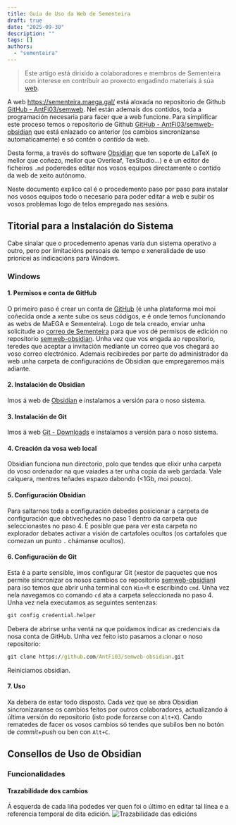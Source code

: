 ```yaml
---
title: Guía de Uso da Web de Sementeira
draft: true
date: "2025-09-30"
description: ""
tags: []
authors:
  - "sementeira"
---
```


> Este artigo está dirixido a colaboradores e membros de Sementeira con interese en contribuír ao proxecto engadindo materiais á súa [web](https://sementeira.maega.gal/).

A web https://sementeira.maega.gal/ está aloxada no repositorio de Github [GitHub - AntFi03/semweb](https://github.com/AntFi03/semweb). Nel están ademais dos contidos, toda a programación necesaria para facer que a web funcione. Para simplificar este proceso temos o repositorio de Github [GitHub - AntFi03/semweb-obsidian](https://github.com/AntFi03/semweb-obsidian) que está enlazado co anterior (os cambios sincronízanse automaticamente) e só contén o *contido* da web.

Desta forma, a través do software [Obsidian](https://obsidian.md/) que ten soporte de LaTeX (o mellor que coñezo, mellor que Overleaf, TexStudio...) e é un editor de ficheiros `.md` poderedes editar nos vosos equipos directamente o contido da web de xeito autónomo.

Neste documento explico cal é o procedemento paso por paso para instalar nos vosos equipos todo o necesario para poder editar a web e subir os vosos problemas logo de telos empregado nas sesións.

## Titorial para a Instalación do Sistema
Cabe sinalar que o procedemento apenas varía dun sistema operativo a outro, pero por limitacións persoais de tempo e xeneralidade de uso prioricei as indicacións para Windows.

### Windows
#### 1. Permisos e conta de GitHub
O primeiro paso é crear un conta de [GitHub](https://github.com/) (é unha plataforma moi moi coñecida onde a xente sube os seus códigos, e é onde temos funcionando as webs de MaEGA e Sementeira). Logo de tela creado, enviar unha solicitude ao [correo de Sementeira](mailto:sementeira.problemas@gmail.com) para que vos dé permisos de edición no repositorio [semweb-obsidian](https://github.com/AntFi03/semweb-obsidian). Unha vez que vos engada ao repositorio, teredes que aceptar a invitación mediante un correo que vos chegará ao voso correo electrónico. Ademais recibiredes por parte do administrador da web unha carpeta de configuracións de Obsidian que empregaremos máis adiante.

#### 2. Instalación de Obsidian
Imos á web de [Obsidian](https://obsidian.md/) e instalamos a versión para o noso sistema.

#### 3. Instalación de Git
Imos á web [Git - Downloads](https://git-scm.com/downloads) e instalamos a versión para o noso sistema.

#### 4. Creación da vosa web local
Obsidian funciona nun directorio, polo que tendes que elixir unha carpeta do voso ordenador na que vaiades a ter unha copia da web gardada. Vale calquera, mentres teñades espazo dabondo (<1Gb, moi pouco).

#### 5. Configuración Obsidian
Para saltarnos toda a configuración debedes posicionar a carpeta de configuración que obtivechedes no paso 1 dentro da carpeta que seleccionastes no paso 4. É posible que para ver esta carpeta no explorador debates activar a visión de cartafoles ocultos (os cartafoles que comezan un punto `.` chámanse ocultos).

#### 6. Configuración de Git
Esta é a parte sensible, imos configurar Git (xestor de paquetes que nos permite sincronizar os nosos cambios co repositorio [semweb-obsidian](https://github.com/AntFi03/semweb-obsidian)) para iso temos que abrir unha terminal con `Win+R` e escribindo `cmd`. Unha vez nela navegamos co comando `cd` ata a carpeta seleccionada no paso 4. Unha vez nela executamos as seguintes sentenzas:
```cmd
git config credential.helper
```
Debera de abrirse unha ventá na que poidamos indicar as credenciais da nosa conta de GitHub. Unha vez feito isto pasamos a clonar o noso repositorio:
```cmd
git clone https://github.com/AntFi03/semweb-obsidian.git
```
Reiniciamos obsidian. 

#### 7. Uso
Xa debera de estar todo disposto. Cada vez que se abra Obsidian sincronizaranse os cambios feitos por outros colaboradores, actualizando á última versión do repositorio (isto pode forzarse con `Alt+X`). Cando rematedes de facer os vosos cambios só tendes que subilos ben no botón de *commit+push* ou ben con `Alt+C`.



## Consellos de Uso de Obsidian
### Funcionalidades
#### Trazabilidade dos cambios
Á esquerda de cada liña podedes ver quen foi o último en editar tal línea e a referencia temporal de dita edición.
![Trazabilidade das edicións](trazabilidade-dos-cambios.png)
